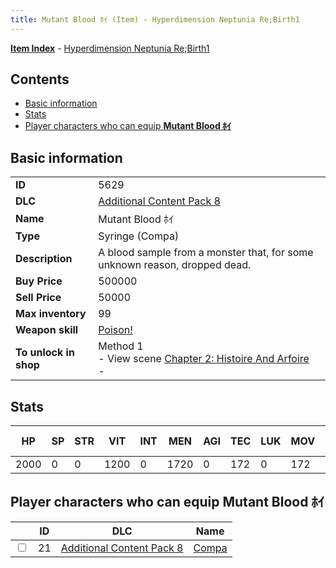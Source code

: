 ```yaml
---
title: Mutant Blood ﾎｲ (Item) - Hyperdimension Neptunia Re;Birth1
---
```


[**Item Index**](/neptunia/rb1/item/index.html) - [Hyperdimension Neptunia Re;Birth1](/neptunia/rb1)

## Contents

- [Basic information](#basic-information)
- [Stats](#stats)
- [Player characters who can equip **Mutant Blood ﾎｲ**](#player-characters-who-can-equip-mutant-blood-ﾎｲ)

## Basic information

|   |   |
| -- | -- |
| **ID** | 5629 |
| **DLC** | [Additional Content Pack 8](/neptunia/rb1/dlc/17-pack8.html) |
| **Name** | Mutant Blood ﾎｲ |
| **Type** | Syringe (Compa) |
| **Description** | A blood sample from a monster that, for some unknown reason, dropped dead. |
| **Buy Price** | 500000 |
| **Sell Price** | 50000 |
| **Max inventory** | 99 |
| **Weapon skill** | [Poison!](/neptunia/rb1/skill/17-3102-poison.html) |
| **To unlock in shop** | Method 1<br />- View scene [Chapter 2: Histoire And Arfoire](/neptunia/rb1/scene/1-201-chapter-2-histoire-and-arfoire.html)<br />-  |


## Stats

| HP | SP | STR | VIT | INT | MEN | AGI | TEC | LUK | MOV | Fire res. | Ice res. | Wind res. | Lightning res. |
| -- | -- | --- | --- | --- | --- | --- | --- | --- | --- | --------- | -------- | --------- | -------------- |
| 2000 | 0 | 0 | 1200 | 0 | 1720 | 0 | 172 | 0 | 172 | 0 | 0 | 0 | 0 |


## Player characters who can equip **Mutant Blood ﾎｲ**

|    | ID | DLC | Name |
| -- | -- | --- | ---- |
| <input type="checkbox" id="rb1-player-17-21" class="trackbox" /> | 21 | [Additional Content Pack 8](/neptunia/rb1/dlc/17-pack8.html) | [Compa](/neptunia/rb1/player/17-21-compa.html) |

